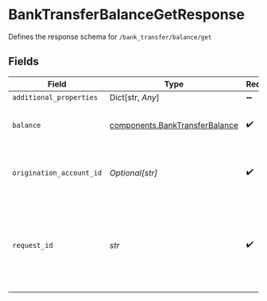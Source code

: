 # BankTransferBalanceGetResponse

Defines the response schema for `/bank_transfer/balance/get`


## Fields

| Field                                                                                                                                       | Type                                                                                                                                        | Required                                                                                                                                    | Description                                                                                                                                 |
| ------------------------------------------------------------------------------------------------------------------------------------------- | ------------------------------------------------------------------------------------------------------------------------------------------- | ------------------------------------------------------------------------------------------------------------------------------------------- | ------------------------------------------------------------------------------------------------------------------------------------------- |
| `additional_properties`                                                                                                                     | Dict[str, *Any*]                                                                                                                            | :heavy_minus_sign:                                                                                                                          | N/A                                                                                                                                         |
| `balance`                                                                                                                                   | [components.BankTransferBalance](../../models/shared/banktransferbalance.md)                                                                | :heavy_check_mark:                                                                                                                          | Information about the balance of a bank transfer                                                                                            |
| `origination_account_id`                                                                                                                    | *Optional[str]*                                                                                                                             | :heavy_check_mark:                                                                                                                          | The ID of the origination account that this balance belongs to.                                                                             |
| `request_id`                                                                                                                                | *str*                                                                                                                                       | :heavy_check_mark:                                                                                                                          | A unique identifier for the request, which can be used for troubleshooting. This identifier, like all Plaid identifiers, is case sensitive. |